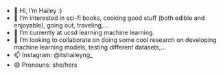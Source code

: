 - 👋 Hi, I’m Hailey :)  
- 👀 I’m interested in sci-fi books, cooking good stuff (both edible and enjoyable), going out, traveling,...
- 🌱 I’m currently at ucsd learning machine learning.
- 💞️ I’m looking to collaborate on doing some cool research on developing machine learning models, testing different datasets,... 
- 📫 Instagram: @itshaileyng_
- 😄 Pronouns: she/hers

<!---
ng-hailey/ng-hailey is a ✨ special ✨ repository because its `README.md` (this file) appears on your GitHub profile.
You can click the Preview link to take a look at your changes.
--->

